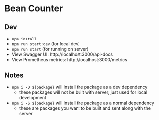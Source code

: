 # Bean Counter

## Dev

- `npm install`
- `npm run start:dev` (for local dev)
- `npm run start` (for running on server)
- View Swagger UI: http://localhost:3000/api-docs
- View Prometheus metrics: http://localhost:3000/metrics


## Notes

- `npm i -D ${package}` will install the package as a dev dependency
  - these packages will not be built with server, just used for local development
- `npm i -S ${package}` will install the package as a normal dependency
  - these are packages you want to be built and sent along with the server